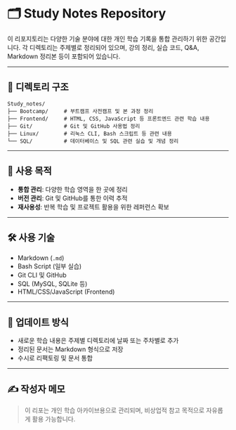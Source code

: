 # 🗂️ Study Notes Repository

이 리포지토리는 다양한 기술 분야에 대한 개인 학습 기록을 통합 관리하기 위한 공간입니다. 각 디렉토리는 주제별로 정리되어 있으며, 강의 정리, 실습 코드, Q&A, Markdown 정리본 등이 포함되어 있습니다.

---

## 📁 디렉토리 구조

```
Study_notes/
├── Bootcamp/     # 부트캠프 사전캠프 및 본 과정 정리
├── Frontend/     # HTML, CSS, JavaScript 등 프론트엔드 관련 학습 내용
├── Git/          # Git 및 GitHub 사용법 정리
├── Linux/        # 리눅스 CLI, Bash 스크립트 등 관련 내용
└── SQL/          # 데이터베이스 및 SQL 관련 실습 및 개념 정리
```

---

## 📌 사용 목적

- **통합 관리**: 다양한 학습 영역을 한 곳에 정리
- **버전 관리**: Git 및 GitHub를 통한 이력 추적
- **재사용성**: 반복 학습 및 프로젝트 활용을 위한 레퍼런스 확보

---

## 🛠️ 사용 기술

- Markdown (`.md`)
- Bash Script (일부 실습)
- Git CLI 및 GitHub
- SQL (MySQL, SQLite 등)
- HTML/CSS/JavaScript (Frontend)

---

## 🔄 업데이트 방식

- 새로운 학습 내용은 주제별 디렉토리에 날짜 또는 주차별로 추가
- 정리된 문서는 Markdown 형식으로 저장
- 수시로 리팩토링 및 문서 통합

---

## ✍️ 작성자 메모

> 이 리포는 개인 학습 아카이브용으로 관리되며, 비상업적 참고 목적으로 자유롭게 활용 가능합니다.
